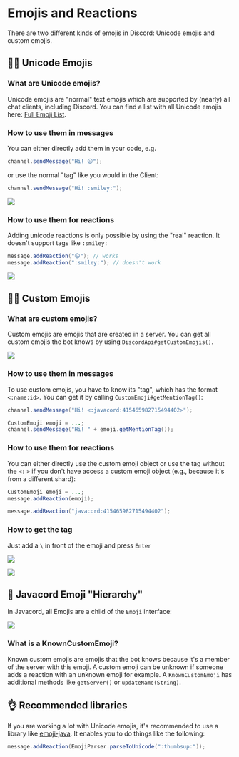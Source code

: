 # Emojis and Reactions

There are two different kinds of emojis in Discord: Unicode emojis and custom emojis.

## :biking_man: Unicode Emojis

### What are Unicode emojis?

Unicode emojis are "normal" text emojis which are supported by (nearly) all chat clients, including Discord. You can find a list with all Unicode emojis here: [Full Emoji List](https://unicode.org/emoji/charts/full-emoji-list.html).

### How to use them in messages

You can either directly add them in your code, e.g.
```java
channel.sendMessage("Hi! 😃");
```
or use the normal "tag" like you would in the Client:
```java
channel.sendMessage("Hi! :smiley:");
```
![](https://i.imgur.com/VBiTPq5.png)

### How to use them for reactions

Adding unicode reactions is only possible by using the "real" reaction. It doesn't support tags like `:smiley:`
```java
message.addReaction("😃"); // works
message.addReaction(":smiley:"); // doesn't work
```
![](https://i.imgur.com/Wpp8PNz.png)

## :woman_cartwheeling: Custom Emojis

### What are custom emojis?

Custom emojis are emojis that are created in a server. You can get all custom emojis the bot knows by using `DiscordApi#getCustomEmojis()`.

![](https://i.imgur.com/5tb3Kxu.png)

### How to use them in messages

To use custom emojis, you have to know its "tag", which has the format `<:name:id>`. You can get it by calling `CustomEmoji#getMentionTag()`:
```java
channel.sendMessage("Hi! <:javacord:415465982715494402>");
```
```java
CustomEmoji emoji = ...;
channel.sendMessage("Hi! " + emoji.getMentionTag());
```

### How to use them for reactions

You can either directly use the custom emoji object or use the tag without the `<:` `>` if you don't have access a custom emoji object (e.g., because it's from a different shard):

```java
CustomEmoji emoji = ...;
message.addReaction(emoji);
```
```java
message.addReaction("javacord:415465982715494402");
```

### How to get the tag

Just add a `\` in front of the emoji and press `Enter`

![](https://i.imgur.com/9L1WyFm.gif)

![](https://i.imgur.com/4WTGo7F.png)

## :crown: Javacord Emoji "Hierarchy"

In Javacord, all Emojis are a child of the `Emoji` interface:

![](https://i.imgur.com/YtMKqXe.png)

### What is a KnownCustomEmoji?

Known custom emojis are emojis that the bot knows because it's a member of the server with this emoji. A custom emoji can be unknown if someone adds a reaction with an unknown emoji for example. A `KnownCustomEmoji` has additional methods like `getServer()` or `updateName(String)`.

## :ok_hand: Recommended libraries

If you are working a lot with Unicode emojis, it's recommended to use a library like [emoji-java](https://github.com/vdurmont/emoji-java). It enables you to do things like the following:
```java
message.addReaction(EmojiParser.parseToUnicode(":thumbsup:"));
```